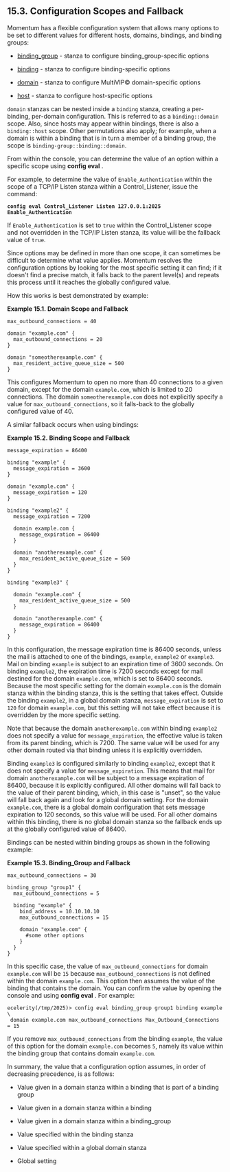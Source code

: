 ## 15.3. Configuration Scopes and Fallback

Momentum has a flexible configuration system that allows many options to be set to different values for different hosts, domains, bindings, and binding groups:

*   [binding_group](conf.ref.binding_group.php "binding_group") - stanza to configure binding_group-specific options

*   [binding](conf.ref.binding.php "binding") - stanza to configure binding-specific options

*   [domain](conf.ref.domain.php "domain") - stanza to configure MultiVIP© domain-specific options

*   [host](conf.ref.host.php "host") - stanza to configure host-specific options

`domain` stanzas can be nested inside a `binding` stanza, creating a per-binding, per-domain configuration. This is referred to as a `binding::domain` scope. Also, since hosts may appear within bindings, there is also a `binding::host` scope. Other permutations also apply; for example, when a domain is within a binding that is in turn a member of a binding group, the scope is `binding-group::binding::domain`.

From within the console, you can determine the value of an option within a specific scope using **config eval** .

For example, to determine the value of `Enable_Authentication` within the scope of a TCP/IP Listen stanza within a Control_Listener, issue the command:

**`config eval Control_Listener Listen 127.0.0.1:2025 Enable_Authentication`**                                                                   

If `Enable_Authentication` is set to `true` within the Control_Listener scope and not overridden in the TCP/IP Listen stanza, its value will be the fallback value of `true`.

Since options may be defined in more than one scope, it can sometimes be difficult to determine what value applies. Momentum resolves the configuration options by looking for the most specific setting it can find; if it doesn't find a precise match, it falls back to the parent level(s) and repeats this process until it reaches the globally configured value.

How this works is best demonstrated by example:

<a name="domain-scope-fallback"></a>

**Example 15.1. Domain Scope and Fallback**

```
max_outbound_connections = 40

domain "example.com" {
  max_outbound_connections = 20
}

domain "someotherexample.com" {
  max_resident_active_queue_size = 500
}
```

This configures Momentum to open no more than 40 connections to a given domain, except for the domain `example.com`, which is limited to 20 connections. The domain `someotherexample.com` does not explicitly specify a value for `max_outbound_connections`, so it falls-back to the globally configured value of 40.

A similar fallback occurs when using bindings:

<a name="binding-scope-fallback"></a>

**Example 15.2. Binding Scope and Fallback**

```
message_expiration = 86400

binding "example" {
  message_expiration = 3600
}

domain "example.com" {
  message_expiration = 120
}

binding "example2" {
  message_expiration = 7200

  domain example.com {
    message_expiration = 86400
  }

  domain "anotherexample.com" {
    max_resident_active_queue_size = 500
  }
}

binding "example3" {

  domain "example.com" {
    max_resident_active_queue_size = 500
  }

  domain "anotherexample.com" {
    message_expiration = 86400
  }
}
```

In this configuration, the message expiration time is 86400 seconds, unless the mail is attached to one of the bindings, `example`, `example2` or `example3`. Mail on binding `example` is subject to an expiration time of 3600 seconds. On binding `example2`, the expiration time is 7200 seconds except for mail destined for the domain `example.com`, which is set to 86400 seconds. Because the most specific setting for the domain `example.com` is the domain stanza within the binding stanza, this is the setting that takes effect. Outside the binding `example2`, in a global domain stanza, `message_expiration` is set to `120` for domain `example.com`, but this setting will not take effect because it is overridden by the more specific setting.

Note that because the domain `anotherexample.com` within binding `example2` does not specify a value for `message_expiration`, the effective value is taken from its parent binding, which is 7200\. The same value will be used for any other domain routed via that binding unless it is explicitly overridden.

Binding `example3` is configured similarly to binding `example2`, except that it does not specify a value for `message_expiration`. This means that mail for domain `anotherexample.com` will be subject to a message expiration of 86400, because it is explicitly configured. All other domains will fall back to the value of their parent binding, which, in this case is "unset", so the value will fall back again and look for a global domain setting. For the domain `example.com`, there is a global domain configuration that sets message expiration to 120 seconds, so this value will be used. For all other domains within this binding, there is no global domain stanza so the fallback ends up at the globally configured value of 86400.

Bindings can be nested within binding groups as shown in the following example:

<a name="binding-group-fallback"></a>

**Example 15.3. Binding_Group and Fallback**

```
max_outbound_connections = 30

binding_group "group1" {
  max_outbound_connections = 5

  binding "example" {
    bind_address = 10.10.10.10
    max_outbound_connections = 15

    domain "example.com" {
      #some other options
    }
  }
}
```

In this specific case, the value of `max_outbound_connections` for domain `example.com` will be `15` because `max_outbound_connections` is not defined within the domain `example.com`. This option then assumes the value of the binding that contains the domain. You can confirm the value by opening the console and using **config eval** . For example:

```
ecelerity(/tmp/2025)> config eval binding_group group1 binding example \
 domain example.com max_outbound_connections Max_Outbound_Connections = 15
```

If you remove `max_outbound_connections` from the binding `example`, the value of this option for the domain `example.com` becomes `5`, namely its value within the binding group that contains domain `example.com`.

In summary, the value that a configuration option assumes, in order of decreasing precedence, is as follows:

*   Value given in a domain stanza within a binding that is part of a binding group

*   Value given in a domain stanza within a binding

*   Value given in a domain stanza within a binding_group

*   Value specified within the binding stanza

*   Value specified within a global domain stanza

*   Global setting
